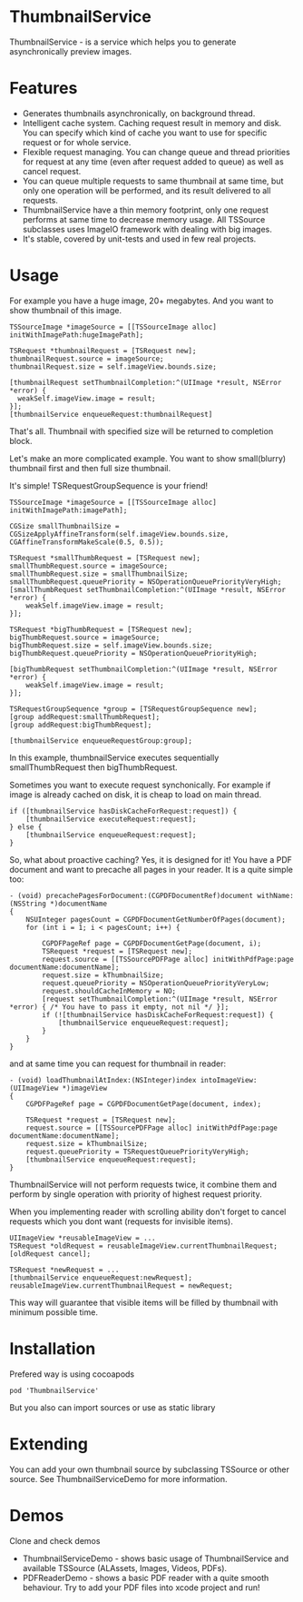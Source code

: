ThumbnailService
================

ThumbnailService - is a service which helps you to generate asynchronically preview images.

Features
====

* Generates thumbnails asynchronically, on background thread. 
* Intelligent cache system. Caching request result in memory and disk. You can specify which kind of cache you want to use for specific request or for whole service.
* Flexible request managing. You can change queue and thread priorities for request at any time (even after request added to queue) as well as cancel request. 
* You can queue multiple requests to same thumbnail at same time, but only one operation will be performed, and its result delivered to all requests.
* ThumbnailService have a thin memory footprint, only one request performs at same time to decrease memory usage. All TSSource subclasses uses ImageIO framework with dealing with big images.
* It's stable, covered by unit-tests and used in few real projects.

Usage
====

For example you have a huge image, 20+ megabytes. And you want to show thumbnail of this image.

```objc
TSSourceImage *imageSource = [[TSSourceImage alloc] initWithImagePath:hugeImagePath];

TSRequest *thumbnailRequest = [TSRequest new];
thumbnailRequest.source = imageSource;
thumbnailRequest.size = self.imageView.bounds.size;

[thumbnailRequest setThumbnailCompletion:^(UIImage *result, NSError *error) {
  weakSelf.imageView.image = result;
}];
[thumbnailService enqueueRequest:thumbnailRequest]
```

That's all. Thumbnail with specified size will be returned to completion block.

Let's make an more complicated example. You want to show small(blurry) thumbnail first and then full size thumbnail.

It's simple! TSRequestGroupSequence is your friend!

```objc
TSSourceImage *imageSource = [[TSSourceImage alloc] initWithImagePath:imagePath];

CGSize smallThumbnailSize = CGSizeApplyAffineTransform(self.imageView.bounds.size, CGAffineTransformMakeScale(0.5, 0.5));

TSRequest *smallThumbRequest = [TSRequest new];
smallThumbRequest.source = imageSource;
smallThumbRequest.size = smallThumbnailSize;
smallThumbRequest.queuePriority = NSOperationQueuePriorityVeryHigh;
[smallThumbRequest setThumbnailCompletion:^(UIImage *result, NSError *error) {
    weakSelf.imageView.image = result;
}];

TSRequest *bigThumbRequest = [TSRequest new];
bigThumbRequest.source = imageSource;
bigThumbRequest.size = self.imageView.bounds.size;
bigThumbRequest.queuePriority = NSOperationQueuePriorityHigh;

[bigThumbRequest setThumbnailCompletion:^(UIImage *result, NSError *error) {
    weakSelf.imageView.image = result;
}];

TSRequestGroupSequence *group = [TSRequestGroupSequence new];
[group addRequest:smallThumbRequest];
[group addRequest:bigThumbRequest];

[thumbnailService enqueueRequestGroup:group];
```

In this example, thumbnailService executes sequentially smallThumbRequest then bigThumbRequest.

Sometimes you want to execute request synchonically. For example if image is already cached on disk, it is cheap to load on main thread.

```objc 
if ([thumbnailService hasDiskCacheForRequest:request]) {
    [thumbnailService executeRequest:request];
} else {
    [thumbnailService enqueueRequest:request];
}
```

So, what about proactive caching? Yes, it is designed for it!
You have a PDF document and want to precache all pages in your reader. It is a quite simple too:

```objc
- (void) precachePagesForDocument:(CGPDFDocumentRef)document withName:(NSString *)documentName
{
    NSUInteger pagesCount = CGPDFDocumentGetNumberOfPages(document);
    for (int i = 1; i < pagesCount; i++) {
        
        CGPDFPageRef page = CGPDFDocumentGetPage(document, i);
        TSRequest *request = [TSRequest new];
        request.source = [[TSSourcePDFPage alloc] initWithPdfPage:page documentName:documentName];
        request.size = kThumbnailSize;
        request.queuePriority = NSOperationQueuePriorityVeryLow;
        request.shouldCacheInMemory = NO;
        [request setThumbnailCompletion:^(UIImage *result, NSError *error) { /* You have to pass it empty, not nil */ }];
        if (![thumbnailService hasDiskCacheForRequest:request]) {
            [thumbnailService enqueueRequest:request];
        }
    }
}
```

and at same time you can request for thumbnail in reader:

```objc
- (void) loadThumbnailAtIndex:(NSInteger)index intoImageView:(UIImageView *)imageView
{
    CGPDFPageRef page = CGPDFDocumentGetPage(document, index);

    TSRequest *request = [TSRequest new];
    request.source = [[TSSourcePDFPage alloc] initWithPdfPage:page documentName:documentName];
    request.size = kThumbnailSize;
    request.queuePriority = TSRequestQueuePriorityVeryHigh;
    [thumbnailService enqueueRequest:request];
}
```

ThumbnailService will not perform requests twice, it combine them and perform by single operation with priority of highest request priority.

When you implementing reader with scrolling ability don't forget to cancel requests which you dont want (requests for invisible items).

```objc
UIImageView *reusableImageView = ...
TSRequest *oldRequest = reusableImageView.currentThumbnailRequest;
[oldRequest cancel];

TSRequest *newRequest = ...
[thumbnailService enqueueRequest:newRequest];
reusableImageView.currentThumbnailRequest = newRequest;
```
This way will guarantee that visible items will be filled by thumbnail with minimum possible time.

Installation
====
Prefered way is using cocoapods

```
pod 'ThumbnailService'
```
But you also can import sources or use as static library

Extending
====

You can add your own thumbnail source by subclassing TSSource or other source. See ThumbnailServiceDemo for more information.

Demos
====

Clone and check demos 

* ThumbnailServiceDemo - shows basic usage of ThumbnailService and available TSSource (ALAssets, Images, Videos, PDFs).
* PDFReaderDemo - shows a basic PDF reader with a quite smooth behaviour. Try to add your PDF files into xcode project and run!
